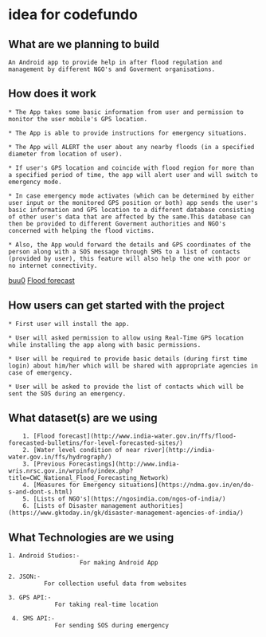 # idea for codefundo

## What are we planning to build
    
    An Android app to provide help in after flood regulation and management by different NGO's and Goverment organisations. 


## How does it work

    * The App takes some basic information from user and permission to monitor the user mobile's GPS location. 
    
    * The App is able to provide instructions for emergency situations.
    
    * The App will ALERT the user about any nearby floods (in a specified diameter from location of user).
    
    * If user's GPS location and coincide with flood region for more than a specified period of time, the app will alert user and will switch to emergency mode. 
    
    * In case emergency mode activates (which can be determined by either user input or the monitored GPS position or both) app sends the user's basic information and GPS location to a different database consisting of other user's data that are affected by the same.This database can then be provided to different Goverment authorities and NGO's concerned with helping the flood victims.
    
    * Also, the App would forward the details and GPS coordinates of the person along with a SOS message through SMS to a list of contacts (provided by user), this feature will also help the one with poor or no internet connectivity.
    
   [buu0](https://gpstrackit.com/open-api/)
   [Flood forecast](http://www.india-water.gov.in/ffs/flood-forecasted-bulletins/for-level-forecasted-sites/)

## How users can get started with the project

    * First user will install the app.
    
    * User will asked permission to allow using Real-Time GPS location while installing the app along with basic permissions.
    
    * User will be required to provide basic details (during first time login) about him/her which will be shared with appropriate agencies in case of emergency.
    
    * User will be asked to provide the list of contacts which will be sent the SOS during an emergency.
    
## What dataset(s) are we using

        1. [Flood forecast](http://www.india-water.gov.in/ffs/flood-forecasted-bulletins/for-level-forecasted-sites/)
        2. [Water level condition of near river](http://india-water.gov.in/ffs/hydrograph/)
        3. [Previous Forecastings](http://www.india-wris.nrsc.gov.in/wrpinfo/index.php?title=CWC_National_Flood_Forecasting_Network)
        4. [Measures for Emergency situations](https://ndma.gov.in/en/do-s-and-dont-s.html)
        5. [Lists of NGO's](https://ngosindia.com/ngos-of-india/)
        6. [Lists of Disaster management authorities](https://www.gktoday.in/gk/disaster-management-agencies-of-india/)
        
 ## What Technologies are we using
 
    1. Android Studios:-
                        For making Android App
                        
    2. JSON:-
              For collection useful data from websites
              
    3. GPS API:-
                 For taking real-time location
     
     4. SMS API:-
                 For sending SOS during emergency

